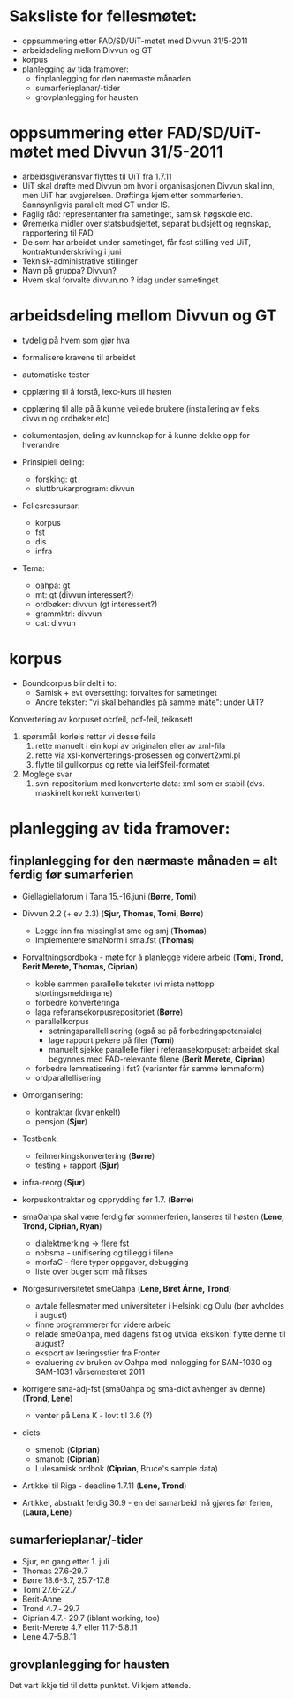 # Saksliste for fellesmøtet:
* oppsummering etter FAD/SD/UiT-møtet med Divvun 31/5-2011
* arbeidsdeling mellom Divvun og GT
* korpus
* planlegging av tida framover:
    - finplanlegging for den nærmaste månaden
    - sumarferieplanar/-tider
    - grovplanlegging for hausten

#  oppsummering etter FAD/SD/UiT-møtet med Divvun 31/5-2011
* arbeidsgiveransvar flyttes til UiT fra 1.7.11
* UiT skal drøfte med Divvun om hvor i organisasjonen Divvun skal inn, men UiT har avgjørelsen. Drøftinga kjem etter sommarferien. Sannsynligvis parallelt med GT under IS. 
* Faglig råd: representanter fra sametinget, samisk høgskole etc.
* Øremerka midler over statsbudsjettet, separat budsjett og regnskap, rapportering til FAD
* De som har arbeidet under sametinget, får fast stilling ved UiT, kontraktunderskriving i juni
* Teknisk-administrative stillinger
* Navn på gruppa? Divvun?
* Hvem skal forvalte divvun.no ? idag under sametinget

#  arbeidsdeling mellom Divvun og GT
* tydelig på hvem som gjør hva
* formalisere kravene til arbeidet
* automatiske tester
* opplæring til å forstå, lexc-kurs til høsten
* opplæring til alle på å kunne veilede brukere (installering av f.eks. divvun og ordbøker etc)
* dokumentasjon, deling av kunnskap for å kunne dekke opp for hverandre 

* Prinsipiell deling:
    - forsking: gt
    - sluttbrukarprogram: divvun
* Fellesressursar:
    - korpus
    - fst
    - dis 
    - infra
* Tema:
    - oahpa: gt
    - mt: gt (divvun interessert?)
    - ordbøker: divvun (gt interessert?)
    - grammktrl: divvun
    - cat: divvun

#  korpus
* Boundcorpus blir delt i to: 
    - Samisk + evt oversetting: forvaltes for sametinget
    - Andre tekster: "vi skal behandles på samme måte": under UiT?

Konvertering av korpuset
ocrfeil, pdf-feil, teiknsett

1. spørsmål: korleis rettar vi desse feila
    1. rette manuelt i ein kopi av originalen eller av xml-fila
    1. rette via xsl-konverterings-prosessen og convert2xml.pl
    1. flytte til gullkorpus og rette via leif$feil-formatet
1. Moglege svar
    1. svn-repositorium med konverterte data: xml som er stabil (dvs. maskinelt korrekt konvertert)

#  planlegging av tida framover:

##  finplanlegging for den nærmaste månaden = alt ferdig før sumarferien

* Giellagiellaforum i Tana 15.-16.juni (**Børre, Tomi**)
* Divvun 2.2 (+ ev 2.3) (**Sjur, Thomas, Tomi, Børre**)
    - Legge inn fra missinglist sme og smj (**Thomas**)
    - Implementere smaNorm i sma.fst (**Thomas**)

* Forvaltningsordboka - møte for å planlegge videre arbeid
  (**Tomi, Trond, Berit Merete, Thomas, Ciprian**)
    - koble sammen parallelle tekster (vi mista nettopp stortingsmeldingane)
    - forbedre konverteringa
    - laga referansekorpusrepositoriet (**Børre**)
    - parallellkorpus
        - setningsparallellisering (også se på forbedringspotensiale)
        - lage rapport pekere på filer (**Tomi**) 
        - manuelt sjekke parallelle filer i referansekorpuset: arbeidet skal begynnes med FAD-relevante filene (**Berit Merete, Ciprian**)
    - forbedre lemmatisering i fst? (varianter får samme lemmaform)
    - ordparallellisering

* Omorganisering:
    - kontraktar (kvar enkelt)
    - pensjon (**Sjur**)
* Testbenk:
    - feilmerkingskonvertering (**Børre**)
    - testing + rapport (**Sjur**)
* infra-reorg (**Sjur**)
* korpuskontraktar og opprydding før 1.7. (**Børre**)

* smaOahpa skal være ferdig før sommerferien, lanseres til høsten (**Lene, Trond, Ciprian, Ryan**)
    - dialektmerking -> flere fst
    - nobsma - unifisering og tillegg i filene
    - morfaC - flere typer oppgaver, debugging
    - liste over buger som må fikses

* Norgesuniversitetet smeOahpa (**Lene, Biret Ánne, Trond**)
    - avtale fellesmøter med universiteter i Helsinki og Oulu (bør avholdes i august)
    - finne programmerer for videre arbeid
    - relade smeOahpa, med dagens fst og utvida leksikon: flytte denne til august?
    - eksport av læringsstier fra Fronter
    - evaluering av bruken av Oahpa med innlogging for SAM-1030 og SAM-1031 vårsemesteret 2011 

* korrigere sma-adj-fst (smaOahpa og sma-dict avhenger av denne)
  (**Trond, Lene**)
    - venter på Lena K - lovt til 3.6 (?)

* dicts:
    - smenob (**Ciprian**)
    - smanob (**Ciprian**)
    - Lulesamisk ordbok (**Ciprian**, Bruce's sample data)

* Artikkel til Riga - deadline 1.7.11 (**Lene, Trond**)

* Artikkel, abstrakt ferdig 30.9 - en del samarbeid må gjøres før ferien, (**Laura, Lene**)

##  sumarferieplanar/-tider
* Sjur, en gang etter 1. juli
* Thomas 27.6-29.7
* Børre 18.6-3.7, 25.7-17.8
* Tomi 27.6-22.7
* Berit-Anne
* Trond 4.7.- 29.7
* Ciprian 4.7.- 29.7 (iblant working, too)
* Berit-Merete 4.7 eller 11.7-5.8.11
* Lene 4.7-5.8.11

##  grovplanlegging for hausten

Det vart ikkje tid til dette punktet. Vi kjem attende.
